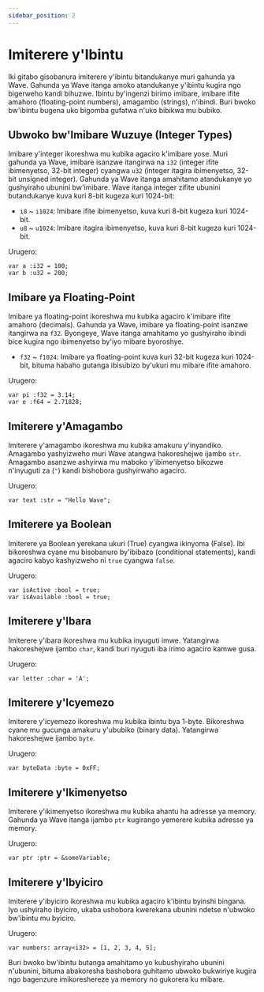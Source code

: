 ```yaml
---
sidebar_position: 2
---
```


# Imiterere y'Ibintu

Iki gitabo gisobanura imiterere y'ibintu bitandukanye muri gahunda ya Wave. Gahunda ya Wave itanga amoko atandukanye y'ibintu kugira ngo bigerweho kandi bihuzwe. Ibintu by'ingenzi birimo imibare, imibare ifite amahoro (floating-point numbers), amagambo (strings), n'ibindi. Buri bwoko bw'ibintu bugena uko bigomba gufatwa n'uko bibikwa mu bubiko.

## Ubwoko bw'Imibare Wuzuye (Integer Types)
Imibare y'integer ikoreshwa mu kubika agaciro k'imibare yose. Muri gahunda ya Wave, imibare isanzwe itangirwa na `i32` (integer ifite ibimenyetso, 32-bit integer) cyangwa `u32` (integer itagira ibimenyetso, 32-bit unsigned integer). Gahunda ya Wave itanga amahitamo atandukanye yo gushyiraho ubunini bw'imibare.
Wave itanga integer zifite ubunini butandukanye kuva kuri 8-bit kugeza kuri 1024-bit:

* `i8` ~ `i1024`: Imibare ifite ibimenyetso, kuva kuri 8-bit kugeza kuri 1024-bit.
* `u8` ~ `u1024`: Imibare itagira ibimenyetso, kuva kuri 8-bit kugeza kuri 1024-bit.

Urugero:
```wave
var a :i32 = 100;
var b :u32 = 200;
```

## Imibare ya Floating-Point
Imibare ya floating-point ikoreshwa mu kubika agaciro k'imibare ifite amahoro (decimals). Gahunda ya Wave, imibare ya floating-point isanzwe itangirwa na `f32`. Byongeye, Wave itanga amahitamo yo gushyiraho ibindi bice kugira ngo ibimenyetso by'iyo mibare byoroshye.

* `f32` ~ `f1024`: Imibare ya floating-point kuva kuri 32-bit kugeza kuri 1024-bit, bituma habaho gutanga ibisubizo by'ukuri mu mibare ifite amahoro.

Urugero:
```wave
var pi :f32 = 3.14;
var e :f64 = 2.71828;
```

## Imiterere y'Amagambo
Imiterere y'amagambo ikoreshwa mu kubika amakuru y'inyandiko. Amagambo yashyizweho muri Wave atangwa hakoreshejwe ijambo `str`. Amagambo asanzwe ashyirwa mu maboko y'ibimenyetso bikozwe n'inyuguti za (`"`) kandi bishobora gushyirwaho agaciro.

Urugero:
```wave
var text :str = "Hello Wave";
```

## Imiterere ya Boolean
Imiterere ya Boolean yerekana ukuri (True) cyangwa ikinyoma (False). 
Ibi bikoreshwa cyane mu bisobanuro by'ibibazo (conditional statements), kandi agaciro kabyo kashyizweho ni `true` cyangwa `false`.

Urugero:
```wave
var isActive :bool = true;
var isAvailable :bool = true;
```

## Imiterere y'Ibara
Imiterere y'ibara ikoreshwa mu kubika inyuguti imwe. Yatangirwa hakoreshejwe ijambo `char`, kandi buri nyuguti iba irimo agaciro kamwe gusa.

Urugero:
```wave
var letter :char = 'A';
```

## Imiterere y'Icyemezo
Imiterere y'icyemezo ikoreshwa mu kubika ibintu bya 1-byte. Bikoreshwa cyane mu gucunga amakuru y'ububiko (binary data). Yatangirwa hakoreshejwe ijambo `byte`.

Urugero:
```wave
var byteData :byte = 0xFF;
```

## Imiterere y'Ikimenyetso
Imiterere y'ikimenyetso ikoreshwa mu kubika ahantu ha adresse ya memory. Gahunda ya Wave itanga ijambo `ptr` kugirango yemerere kubika adresse ya memory.

Urugero:
```wave
var ptr :ptr = &someVariable;
```

## Imiterere y'Ibyiciro

Imiterere y'ibyiciro ikoreshwa mu kubika agaciro k'ibintu byinshi bingana. Iyo ushyiraho ibyiciro, ukaba ushobora kwerekana ubunini ndetse n'ubwoko bw'ibintu mu byiciro.

Urugero:
```wave
var numbers: array<i32> = [1, 2, 3, 4, 5];
```

Buri bwoko bw'ibintu butanga amahitamo yo kubushyiraho ubunini n'ubunini, bituma abakoresha bashobora guhitamo ubwoko bukwiriye kugira ngo bagenzure imikoreshereze ya memory no gukorera ku mibare.
